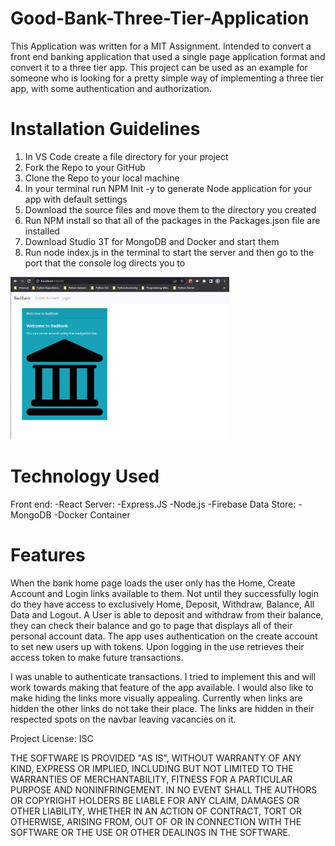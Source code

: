 # Good-Bank-Three-Tier-Application

This Application was written for a MIT Assignment. Intended to convert a front end banking application that used a single page application format and convert it to a three tier app. This project can be used as an example for someone who is looking for a pretty simple way of implementing a three tier app, with some authentication and authorization. 

# Installation Guidelines
1. In VS Code create a file directory for your project
2. Fork the Repo to your GitHub
3. Clone the Repo to your local machine
4. In your terminal run NPM Init -y to generate Node application for your app with default settings
5. Download the source files and move them to the directory you created
6. Run NPM install so that all of the packages in the Packages.json file are installed
7. Download Studio 3T for MongoDB and Docker and start them
8. Run node index.js in the terminal to start the server and then go to the port that the console log directs you to

<img src="./homeScreenB4Login.jpg" width="350" title="Home Screen">


# Technology Used
Front end:
-React
Server:
-Express.JS
-Node.js
-Firebase
Data Store:
-MongoDB
-Docker Container

# Features
When the bank home page loads the user only has the Home, Create Account and Login links available to them. Not until they successfully login do they have access to exclusively Home, Deposit, Withdraw, Balance, All Data and Logout. A User is able to deposit and withdraw from their balance, they can check their balance and go to page that displays all of their personal account data. The app uses authentication on the create account to set new users up with tokens. Upon logging in the use retrieves their access token to make future transactions.

I was unable to authenticate transactions. I tried to implement this and will work towards making that feature of the app available. I would also like to make hiding the links more visually appealing. Currently when links are hidden the other links do not take their place. The links are hidden in their respected spots on the navbar leaving vacancies on it.

Project License: ISC

THE SOFTWARE IS PROVIDED "AS IS", WITHOUT WARRANTY OF ANY KIND, EXPRESS OR IMPLIED, INCLUDING BUT NOT LIMITED TO THE WARRANTIES OF MERCHANTABILITY, FITNESS FOR A PARTICULAR PURPOSE AND NONINFRINGEMENT. IN NO EVENT SHALL THE AUTHORS OR COPYRIGHT HOLDERS BE LIABLE FOR ANY CLAIM, DAMAGES OR OTHER LIABILITY, WHETHER IN AN ACTION OF CONTRACT, TORT OR OTHERWISE, ARISING FROM, OUT OF OR IN CONNECTION WITH THE SOFTWARE OR THE USE OR OTHER DEALINGS IN THE SOFTWARE.
